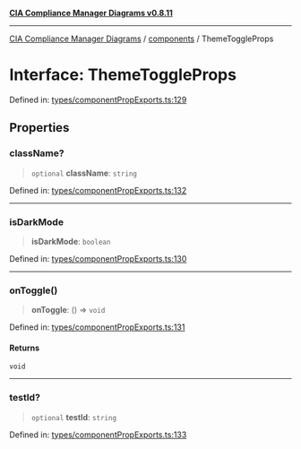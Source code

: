 [**CIA Compliance Manager Diagrams v0.8.11**](../../README.md)

***

[CIA Compliance Manager Diagrams](../../modules.md) / [components](../README.md) / ThemeToggleProps

# Interface: ThemeToggleProps

Defined in: [types/componentPropExports.ts:129](https://github.com/Hack23/cia-compliance-manager/blob/d6eede30e4f01622fe18187e98b207e9a06a781f/src/types/componentPropExports.ts#L129)

## Properties

### className?

> `optional` **className**: `string`

Defined in: [types/componentPropExports.ts:132](https://github.com/Hack23/cia-compliance-manager/blob/d6eede30e4f01622fe18187e98b207e9a06a781f/src/types/componentPropExports.ts#L132)

***

### isDarkMode

> **isDarkMode**: `boolean`

Defined in: [types/componentPropExports.ts:130](https://github.com/Hack23/cia-compliance-manager/blob/d6eede30e4f01622fe18187e98b207e9a06a781f/src/types/componentPropExports.ts#L130)

***

### onToggle()

> **onToggle**: () => `void`

Defined in: [types/componentPropExports.ts:131](https://github.com/Hack23/cia-compliance-manager/blob/d6eede30e4f01622fe18187e98b207e9a06a781f/src/types/componentPropExports.ts#L131)

#### Returns

`void`

***

### testId?

> `optional` **testId**: `string`

Defined in: [types/componentPropExports.ts:133](https://github.com/Hack23/cia-compliance-manager/blob/d6eede30e4f01622fe18187e98b207e9a06a781f/src/types/componentPropExports.ts#L133)
